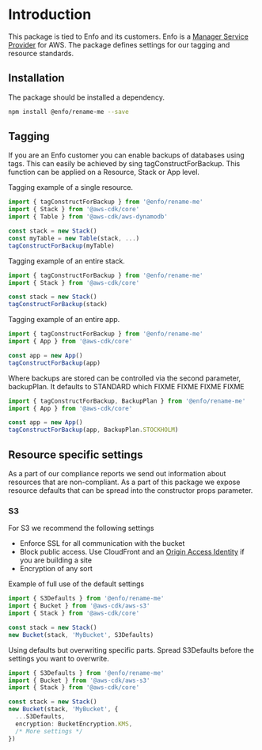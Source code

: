 # Introduction

This package is tied to Enfo and its customers. Enfo is a [Manager Service Provider](https://aws.amazon.com/partners/programs/msp/) for AWS. The package defines settings for our tagging and resource standards.

## Installation

The package should be installed a dependency.

```bash
npm install @enfo/rename-me --save
```

## Tagging

If you are an Enfo customer you can enable backups of databases using tags. This can easily be achieved by sing tagConstructForBackup. This function can be applied on a Resource, Stack or App level.

Tagging example of a single resource.

```typescript
import { tagConstructForBackup } from '@enfo/rename-me'
import { Stack } from '@aws-cdk/core'
import { Table } from '@aws-cdk/aws-dynamodb'

const stack = new Stack()
const myTable = new Table(stack, ...)
tagConstructForBackup(myTable)
```

Tagging example of an entire stack.

```typescript
import { tagConstructForBackup } from '@enfo/rename-me'
import { Stack } from '@aws-cdk/core'

const stack = new Stack()
tagConstructForBackup(stack)
```

Tagging example of an entire app.

```typescript
import { tagConstructForBackup } from '@enfo/rename-me'
import { App } from '@aws-cdk/core'

const app = new App()
tagConstructForBackup(app)
```

Where backups are stored can be controlled via the second parameter, backupPlan. It defaults to STANDARD which FIXME
FIXME
FIXME
FIXME

```typescript
import { tagConstructForBackup, BackupPlan } from '@enfo/rename-me'
import { App } from '@aws-cdk/core'

const app = new App()
tagConstructForBackup(app, BackupPlan.STOCKHOLM)
```

## Resource specific settings

As a part of our compliance reports we send out information about resources that are non-compliant. As a part of this package we expose resource defaults that can be spread into the constructor props parameter.

### S3

For S3 we recommend the following settings

* Enforce SSL for all communication with the bucket
* Block public access. Use CloudFront and an [Origin Access Identity](https://docs.aws.amazon.com/AmazonCloudFront/latest/DeveloperGuide/private-content-restricting-access-to-s3.html) if you are building a site
* Encryption of any sort

Example of full use of the default settings

```typescript
import { S3Defaults } from '@enfo/rename-me'
import { Bucket } from '@aws-cdk/aws-s3'
import { Stack } from '@aws-cdk/core'

const stack = new Stack()
new Bucket(stack, 'MyBucket', S3Defaults)
```

Using defaults but overwriting specific parts. Spread S3Defaults before the settings you want to overwrite.
```typescript
import { S3Defaults } from '@enfo/rename-me'
import { Bucket } from '@aws-cdk/aws-s3'
import { Stack } from '@aws-cdk/core'

const stack = new Stack()
new Bucket(stack, 'MyBucket', {
  ...S3Defaults,
  encryption: BucketEncryption.KMS,
  /* More settings */
})
```
